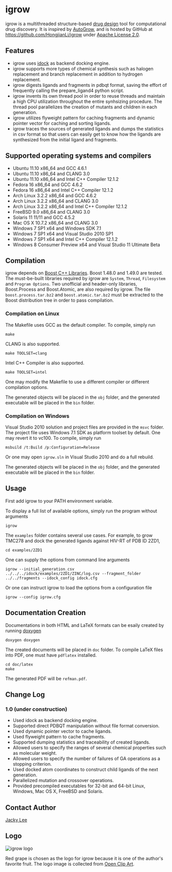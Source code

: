 igrow
=====

igrow is a multithreaded structure-based [drug design] tool for computational drug discovery. It is inspired by [AutoGrow], and is hosted by GitHub at https://github.com/HongjianLi/igrow under [Apache License 2.0].


Features
--------

* igrow uses [idock] as backend docking engine.
* igrow supports more types of chemical synthesis such as halogen replacement and branch replacement in addition to hydrogen replacement.
* igrow digests ligands and fragments in pdbqt format, saving the effort of frequently calling the prepare_ligand4 python script.
* igrow invents its own thread pool in order to reuse threads and maintain a high CPU utilization throughout the entire synhsizing procedure. The thread pool parallelizes the creation of mutants and children in each generation.
* igrow utilizes flyweight pattern for caching fragments and dynamic pointer vector for caching and sorting ligands.
* igrow traces the sources of generated ligands and dumps the statistics in csv format so that users can easily get to know how the ligands are synthesized from the initial ligand and fragments.


Supported operating systems and compilers
-----------------------------------------

* Ubuntu 11.10 x86_64 and GCC 4.6.1
* Ubuntu 11.10 x86_64 and CLANG 3.0
* Ubuntu 11.10 x86_64 and Intel C++ Compiler 12.1.2
* Fedora 16 x86_64 and GCC 4.6.2
* Fedora 16 x86_64 and Intel C++ Compiler 12.1.2
* Arch Linux 3.2.2 x86_64 and GCC 4.6.2
* Arch Linux 3.2.2 x86_64 and CLANG 3.0
* Arch Linux 3.2.2 x86_64 and Intel C++ Compiler 12.1.2
* FreeBSD 9.0 x86_64 and CLANG 3.0
* Solaris 11 11/11 and GCC 4.5.2
* Mac OS X 10.7.2 x86_64 and CLANG 3.0
* Windows 7 SP1 x64 and Windows SDK 7.1
* Windows 7 SP1 x64 and Visual Studio 2010 SP1
* Windows 7 SP1 x64 and Intel C++ Compiler 12.1.2
* Windows 8 Consumer Preview x64 and Visual Studio 11 Ultimate Beta


Compilation
-----------

igrow depends on [Boost C++ Libraries]. Boost 1.48.0 and 1.49.0 are tested. The must-be-built libraries required by igrow are `System`, `Thread`, `Filesystem` and `Program Options`. Two unofficial and header-only libraries, Boost.Process and Boost.Atomic, are also required by igrow. The file `boost.process.tar.bz2` and `boost.atomic.tar.bz2` must be extracted to the Boost distribution tree in order to pass compilation.

### Compilation on Linux

The Makefile uses GCC as the default compiler. To compile, simply run

    make

CLANG is also supported.

    make TOOLSET=clang

Intel C++ Compiler is also supported.

    make TOOLSET=intel

One may modify the Makefile to use a different compiler or different compilation options.

The generated objects will be placed in the `obj` folder, and the generated executable will be placed in the `bin` folder.

### Compilation on Windows

Visual Studio 2010 solution and project files are provided in the `msvc` folder. The project file uses Windows 7.1 SDK as platform toolset by default. One may revert it to vc100. To compile, simply run

    msbuild /t:Build /p:Configuration=Release

Or one may open `igrow.sln` in Visual Studio 2010 and do a full rebuild.

The generated objects will be placed in the `obj` folder, and the generated executable will be placed in the `bin` folder.


Usage
-----

First add igrow to your PATH environment variable.

To display a full list of available options, simply run the program without arguments

    igrow

The `examples` folder contains several use cases. For example, to grow TMC278 and dock the generated ligands against HIV-RT of PDB ID 2ZD1,

    cd examples/2ZD1

One can supply the options from command line arguments

    igrow --initial_generation_csv ../../../idock/examples/2ZD1/ZINC/log.csv --fragment_folder ../../fragments --idock_config idock.cfg

Or one can instruct igrow to load the options from a configuration file

    igrow --config igrow.cfg


Documentation Creation
----------------------

Documentations in both HTML and LaTeX formats can be esaily created by running [doxygen]

    doxygen doxygen

The created documents will be placed in `doc` folder. To compile LaTeX files into PDF, one must have `pdflatex` installed.

    cd doc/latex
    make

The generated PDF will be `refman.pdf`.


Change Log
----------

### 1.0 (under construction)

* Used idock as backend docking engine.
* Supported direct PDBQT manipulation without file format conversion.
* Used dynamic pointer vector to cache ligands.
* Used flyweight pattern to cache fragments.
* Supported dumping statistics and traceability of created ligands.
* Allowed users to specify the ranges of several chemical properties such as molecular weight.
* Allowed users to specify the number of failures of GA operations as a stopping criterion.
* Used docked atom coordinates to construct child ligands of the next generation.
* Parallelized mutation and crossover operations.
* Provided precompiled executables for 32-bit and 64-bit Linux, Windows, Mac OS X, FreeBSD and Solaris.


Contact Author
--------------

[Jacky Lee]


Logo
----

![igrow logo](https://github.com/HongjianLi/igrow/raw/master/logo.png)

Red grape is chosen as the logo for igrow because it is one of the author's favorite fruit. The logo image is collected from [Open Clip Art].


[drug design]: http://en.wikipedia.org/wiki/Drug_design
[AutoGrow]: http://autogrow.ucsd.edu
[idock]: https://github.com/HongjianLi/idock
[Apache License 2.0]: http://www.apache.org/licenses/LICENSE-2.0.html
[C++11]: http://en.wikipedia.org/wiki/C++11
[Boost C++ Libraries]: http://www.boost.org
[doxygen]: http://www.doxygen.org
[Jacky Lee]: http://www.cse.cuhk.edu.hk/~hjli
[Open Clip Art]: http://www.openclipart.org

